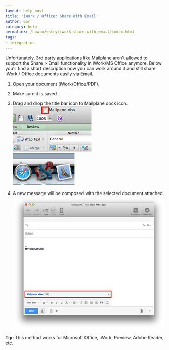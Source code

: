 ```yaml
---
layout: help_post
title: 'iWork / Office: Share With Email'
author: Gor
category: help
permalink: /howto/entry/iwork_share_with_email/index.html
tags:
- integration
---
```


Unfortunately, 3rd party applications like Mailplane aren't allowed to support the Share > Email functionality in iWork/MS Office anymore. Below you'll find a short description how you can work around it and still share iWork / Office documents easily via Email.

1. Open your document (iWork/Office/PDF).

2. Make sure it is saved.

3. Drag and drop the title bar icon to Mailplane dock icon.<br/>
	![screen1](/assets/howto/2013-10-17-iwork_share_with_email/screen1.png)<br/>
	![screen2](/assets/howto/2013-10-17-iwork_share_with_email/screen2.png)

4. A new message will be composed with the selected document attached.
	![screen3](/assets/howto/2013-10-17-iwork_share_with_email/screen3.png)

**Tip:** This method works for Microsoft Office, iWork, Preview, Adobe Reader, etc.
